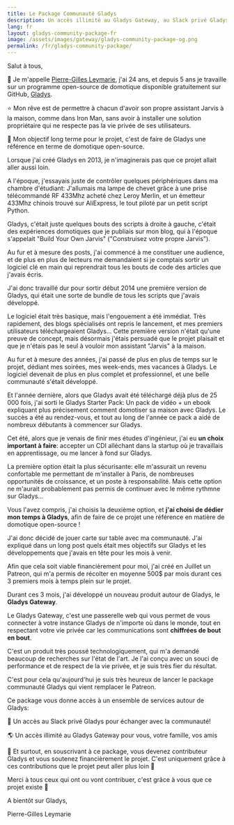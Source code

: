 ```yaml
---
title: Le Package Communauté Gladys
description: Un accès illimité au Gladys Gateway, au Slack privé Gladys et la meilleure façon de soutenir le projet
lang: fr
layout: gladys-community-package-fr
image: /assets/images/gateway/gladys-community-package-og.png
permalink: /fr/gladys-community-package/
---
```


Salut à tous,

👋 Je m'appelle [Pierre-Gilles Leymarie](https://twitter.com/pierregillesl), j'ai 24 ans, et depuis 5 ans je travaille sur un programme open-source de domotique disponible gratuitement sur GitHub, [Gladys](https://github.com/gladysassistant/Gladys).

⭐️ Mon rêve est de permettre à chacun d'avoir son propre assistant Jarvis à la maison, comme dans Iron Man, sans avoir à installer une solution propriétaire qui ne respecte pas la vie privée de ses utilisateurs.

🚀 Mon objectif long terme pour le projet, c'est de faire de Gladys une référence en terme de domotique open-source.

Lorsque j'ai créé Gladys en 2013, je n'imaginerais pas que ce projet allait aller aussi loin.

A l'époque, j'essayais juste de contrôler quelques périphériques dans ma chambre d'étudiant: J'allumais ma lampe de chevet grâce à une prise télécommandé RF 433Mhz acheté chez Leroy Merlin, et un émetteur 433Mhz chinois trouvé sur AliExpress, le tout piloté par un petit script Python. 

Gladys, c'était juste quelques bouts des scripts à droite à gauche, c'était des expériences domotiques que je publiais sur mon blog, qui à l'époque s'appelait "Build Your Own Jarvis" ("Construisez votre propre Jarvis").

Au fur et à mesure des posts, j'ai commencé à me constituer une audience, et de plus en plus de lecteurs me demandaient si je comptais sortir un logiciel clé en main qui reprendrait tous les bouts de code des articles que j'avais écris.

J'ai donc travaillé dur pour sortir début 2014 une première version de Gladys, qui était une sorte de bundle de tous les scripts que j'avais développé.

Le logiciel était très basique, mais l'engouement a été immédiat. Très rapidement, des blogs spécialisés ont repris le lancement, et mes premiers utilisateurs téléchargeaient Gladys... Cette première version n'était qu'une preuve de concept, mais désormais j'étais persuadé que le projet plaisait et que je n'étais pas le seul à vouloir mon assistant "Jarvis" à la maison.

Au fur et à mesure des années, j'ai passé de plus en plus de temps sur le projet, dédiant mes soirées, mes week-ends, mes vacances à Gladys. Le logiciel devenait de plus en plus complet et professionnel, et une belle communauté s'était développé.

Et l'année dernière, alors que Gladys avait été téléchargé déjà plus de 25 000 fois, j'ai sorti le Gladys Starter Pack: Un pack de vidéo + un ebook expliquant plus précisement comment domotiser sa maison avec Gladys. Le succès a été au rendez-vous, et tout au long de l'année ce pack a aidé de nombreux débutants à commencer sur Gladys.

Cet été, alors que je venais de finir mes études d'ingénieur, j'ai eu **un choix important à faire**: accepter un CDI alléchant dans la startup où je travaillais en apprentissage, ou me lancer à fond sur Gladys. 

La première option était la plus sécurisante: elle m'assurait un revenu confortable me permettant de m'installer à Paris, de nombreuses opportunités de croissance, et un poste à responsabilité. Mais cette option ne m'aurait probablement pas permis de continuer avec le même rythmne sur Gladys...

Vous l'avez compris, j'ai choisis la deuxième option, et **j'ai choisi de dédier mon temps à Gladys**, afin de faire de ce projet une référence en matière de domotique open-source !

J'ai donc décidé de jouer carte sur table avec ma communauté. J'ai expliqué dans un long post quels était mes objectifs sur Gladys et les développements que j'avais en tête pour les mois à venir.

Afin que cela soit viable financièrement pour moi, j'ai créé en Juillet un Patreon, qui m'a permis de récolter en moyenne 500$ par mois durant ces 3 premiers mois à temps plein sur le projet.

Durant ces 3 mois, j'ai développé un nouveau produit autour de Gladys, le **Gladys Gateway**. 

Le Gladys Gateway, c'est une passerelle web qui vous permet de vous connecter à votre instance Gladys de n'importe où dans le monde, tout en respectant votre vie privée car les communications sont **chiffrées de bout en bout**.

C'est un produit très poussé technologiquement, qui m'a demandé beaucoup de recherches sur l'état de l'art. Je l'ai conçu avec un souci de performance et de respect de la vie privée, et je suis très fier du résultat.

C'est pour cela qu'aujourd'hui je suis très heureux de lancer le package communauté Gladys qui vient remplacer le Patreon. 

Ce package vous donne accès à un ensemble de services autour de Gladys: 

💬 Un accès au Slack privé Gladys pour échanger avec la communauté!

🌎 Un accès illimité au Gladys Gateway pour vous, votre famille, vos amis

💪 Et surtout, en souscrivant à ce package, vous devenez contributeur Gladys et vous soutenez financièrement le projet. C'est uniquement grâce à ces contributions que le projet peut aller plus loin 🚀

Merci à tous ceux qui ont ou vont contribuer, c'est grâce à vous que ce projet existe 🙏

A bientôt sur Gladys,

Pierre-Gilles Leymarie
